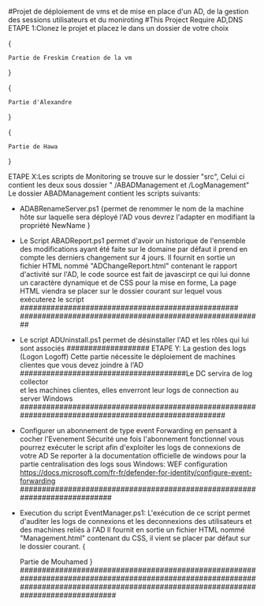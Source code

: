 #Projet de déploiement de vms et de mise en place d'un AD, de la gestion des sessions utilisateurs et du moniroting
#This Project Require AD,DNS 
ETAPE 1:Clonez le projet et placez le dans un dossier de votre choix

{

    Partie de Freskim Creation de la vm
}

 
{

    Partie d'Alexandre 
}

{

    Partie de Hawa
}

ETAPE X:Les scripts de Monitoring se trouve sur le dossier "src", Celui ci contient les deux sous dossier "
/ABADManagement et /LogManagement"
Le dossier ABADManagement contient les scripts suivants:
- ADABRenameServer.ps1 {permet de renommer le nom de la machine hôte sur laquelle sera déployé l'AD vous devrez l'adapter en modifiant la propriété NewName }

- Le Script ABADReport.ps1 permet d'avoir un historique de l'ensemble des modifications ayant été faite sur le domaine par défaut il prend en compte les derniers changement sur 4 jours.
  Il fournit en sortie un fichier HTML nommé "ADChangeReport.html" contenant le rapport d'activité sur l'AD, le code source est fait de javascirpt ce qui lui donne un caractère dynamique et de CSS pour la mise en  forme, La page HTML viendra se placer sur le dossier courant sur lequel vous exécuterez le script
                    ##################################################                                                            ########################################################
- Le script ADUninstall.ps1 permet de désinstaller l'AD et les rôles qui lui sont associés ###################
ETAPE Y: La gestion des logs (Logon Logoff)
Cette partie nécessite le déploiement de machines clientes que vous devez joindre à l'AD 
######################################Le DC servira de log collector  
et les machines clientes, elles enverront leur logs de connection au server Windows 
                                                    #####################################################################################################
- Configurer un abonnement de type event Forwarding en pensant à cocher l'Evenement Sécurité 
une fois l'abonnement fonctionnel vous pourrez exécuter le script afin d'exploiter les logs de connexions de votre AD
Se reporter à la documentation officielle de windows pour la partie centralisation des logs sous Windows: WEF configuration https://docs.microsoft.com/fr-fr/defender-for-identity/configure-event-forwarding
                                                                    ###########################################################################
- Execution du script EventManager.ps1: L'exécution de ce script permet d'auditer les logs de connexions et les deconnexions des utilisateurs et des machines reliés à l'AD
  Il fournit en sortie un fichier HTML nommé "Management.html" contenant du CSS, il vient se placer par défaut sur le dossier courant.
{

    Partie de Mouhamed
}
########################################################################################################################################################################################    


